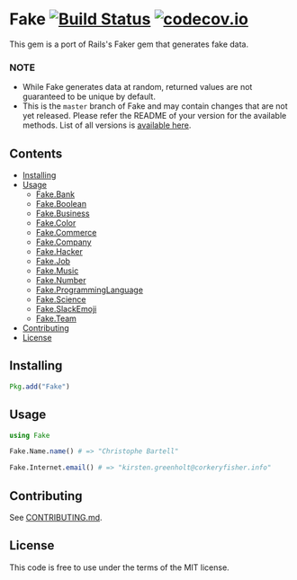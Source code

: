# Fake [![Build Status](https://travis-ci.org/djsegal/Fake.jl.svg?branch=master)](https://travis-ci.org/djsegal/Fake.jl) [![codecov.io](http://codecov.io/github/djsegal/Fake.jl/coverage.svg?branch=master)](http://codecov.io/github/djsegal/Fake.jl?branch=master)
This gem is a port of Rails's Faker gem that generates fake data.

### NOTE

* While Fake generates data at random, returned values are not guaranteed to be unique by default.
* This is the `master` branch of Fake and may contain changes that are not yet released.
  Please refer the README of your version for the available methods.
  List of all versions is [available here](https://github.com/djsegal/fake/releases).

Contents
--------

- [Installing](#installing)
- [Usage](#usage)
  - [Fake.Bank](doc/bank.md)
  - [Fake.Boolean](doc/boolean.md)
  - [Fake.Business](doc/business.md)
  - [Fake.Color](doc/color.md)
  - [Fake.Commerce](doc/commerce.md)
  - [Fake.Company](doc/company.md)
  - [Fake.Hacker](doc/hacker.md)
  - [Fake.Job](doc/job.md)
  - [Fake.Music](doc/music.md)
  - [Fake.Number](doc/number.md)
  - [Fake.ProgrammingLanguage](doc/programming_language.md)
  - [Fake.Science](doc/science.md)
  - [Fake.SlackEmoji](doc/slack_emoji.md)
  - [Fake.Team](doc/team.md)
- [Contributing](#contributing)
- [License](#license)

## Installing
```julia
Pkg.add("Fake")
```

## Usage
```julia
using Fake

Fake.Name.name() # => "Christophe Bartell"

Fake.Internet.email() # => "kirsten.greenholt@corkeryfisher.info"
```

## Contributing

See [CONTRIBUTING.md](https://github.com/djsegal/fake.jl/blob/master/CONTRIBUTING.md).

## License

This code is free to use under the terms of the MIT license.
